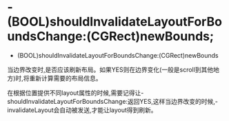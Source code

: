 # -(BOOL)shouldInvalidateLayoutForBoundsChange:(CGRect)newBounds;

- (BOOL)shouldInvalidateLayoutForBoundsChange:(CGRect)newBounds

当边界改变时,是否应该刷新布局。如果YES则在边界变化(一般是scroll到其他地方)时,将重新计算需要的布局信息。

在根据位置提供不同layout属性的时候,需要记得让-shouldInvalidateLayoutForBoundsChange:返回YES,这样当边界改变的时候,-invalidateLayout会自动被发送,才能让layout得到刷新。
